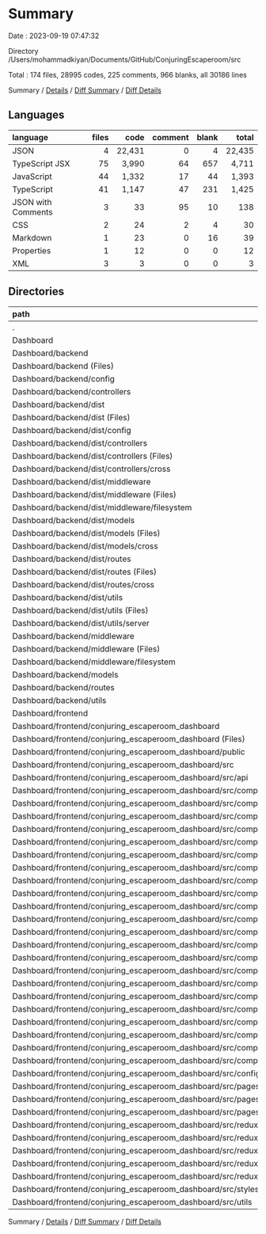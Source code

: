 # Summary

Date : 2023-09-19 07:47:32

Directory /Users/mohammadkiyan/Documents/GitHub/ConjuringEscaperoom/src

Total : 174 files,  28995 codes, 225 comments, 966 blanks, all 30186 lines

Summary / [Details](details.md) / [Diff Summary](diff.md) / [Diff Details](diff-details.md)

## Languages
| language | files | code | comment | blank | total |
| :--- | ---: | ---: | ---: | ---: | ---: |
| JSON | 4 | 22,431 | 0 | 4 | 22,435 |
| TypeScript JSX | 75 | 3,990 | 64 | 657 | 4,711 |
| JavaScript | 44 | 1,332 | 17 | 44 | 1,393 |
| TypeScript | 41 | 1,147 | 47 | 231 | 1,425 |
| JSON with Comments | 3 | 33 | 95 | 10 | 138 |
| CSS | 2 | 24 | 2 | 4 | 30 |
| Markdown | 1 | 23 | 0 | 16 | 39 |
| Properties | 1 | 12 | 0 | 0 | 12 |
| XML | 3 | 3 | 0 | 0 | 3 |

## Directories
| path | files | code | comment | blank | total |
| :--- | ---: | ---: | ---: | ---: | ---: |
| . | 174 | 28,995 | 225 | 966 | 30,186 |
| Dashboard | 174 | 28,995 | 225 | 966 | 30,186 |
| Dashboard/backend | 68 | 5,336 | 115 | 182 | 5,633 |
| Dashboard/backend (Files) | 5 | 3,509 | 93 | 35 | 3,637 |
| Dashboard/backend/config | 2 | 16 | 0 | 8 | 24 |
| Dashboard/backend/controllers | 2 | 171 | 2 | 23 | 196 |
| Dashboard/backend/dist | 41 | 1,313 | 15 | 41 | 1,369 |
| Dashboard/backend/dist (Files) | 1 | 63 | 3 | 1 | 67 |
| Dashboard/backend/dist/config | 2 | 19 | 0 | 2 | 21 |
| Dashboard/backend/dist/controllers | 8 | 526 | 4 | 8 | 538 |
| Dashboard/backend/dist/controllers (Files) | 7 | 466 | 4 | 7 | 477 |
| Dashboard/backend/dist/controllers/cross | 1 | 60 | 0 | 1 | 61 |
| Dashboard/backend/dist/middleware | 9 | 288 | 5 | 9 | 302 |
| Dashboard/backend/dist/middleware (Files) | 6 | 210 | 2 | 6 | 218 |
| Dashboard/backend/dist/middleware/filesystem | 3 | 78 | 3 | 3 | 84 |
| Dashboard/backend/dist/models | 9 | 179 | 0 | 9 | 188 |
| Dashboard/backend/dist/models (Files) | 8 | 144 | 0 | 8 | 152 |
| Dashboard/backend/dist/models/cross | 1 | 35 | 0 | 1 | 36 |
| Dashboard/backend/dist/routes | 10 | 179 | 0 | 10 | 189 |
| Dashboard/backend/dist/routes (Files) | 9 | 177 | 0 | 9 | 186 |
| Dashboard/backend/dist/routes/cross | 1 | 2 | 0 | 1 | 3 |
| Dashboard/backend/dist/utils | 2 | 59 | 3 | 2 | 64 |
| Dashboard/backend/dist/utils (Files) | 1 | 13 | 0 | 1 | 14 |
| Dashboard/backend/dist/utils/server | 1 | 46 | 3 | 1 | 50 |
| Dashboard/backend/middleware | 6 | 157 | 5 | 34 | 196 |
| Dashboard/backend/middleware (Files) | 4 | 127 | 2 | 23 | 152 |
| Dashboard/backend/middleware/filesystem | 2 | 30 | 3 | 11 | 44 |
| Dashboard/backend/models | 5 | 73 | 0 | 11 | 84 |
| Dashboard/backend/routes | 6 | 88 | 0 | 29 | 117 |
| Dashboard/backend/utils | 1 | 9 | 0 | 1 | 10 |
| Dashboard/frontend | 106 | 23,659 | 110 | 784 | 24,553 |
| Dashboard/frontend/conjuring_escaperoom_dashboard | 106 | 23,659 | 110 | 784 | 24,553 |
| Dashboard/frontend/conjuring_escaperoom_dashboard (Files) | 8 | 19,055 | 7 | 22 | 19,084 |
| Dashboard/frontend/conjuring_escaperoom_dashboard/public | 3 | 3 | 0 | 0 | 3 |
| Dashboard/frontend/conjuring_escaperoom_dashboard/src | 95 | 4,601 | 103 | 762 | 5,466 |
| Dashboard/frontend/conjuring_escaperoom_dashboard/src/api | 4 | 73 | 0 | 4 | 77 |
| Dashboard/frontend/conjuring_escaperoom_dashboard/src/components | 65 | 3,675 | 58 | 602 | 4,335 |
| Dashboard/frontend/conjuring_escaperoom_dashboard/src/components (Files) | 6 | 175 | 35 | 40 | 250 |
| Dashboard/frontend/conjuring_escaperoom_dashboard/src/components/Button | 2 | 56 | 0 | 12 | 68 |
| Dashboard/frontend/conjuring_escaperoom_dashboard/src/components/Card | 6 | 262 | 4 | 51 | 317 |
| Dashboard/frontend/conjuring_escaperoom_dashboard/src/components/Cards | 1 | 36 | 1 | 5 | 42 |
| Dashboard/frontend/conjuring_escaperoom_dashboard/src/components/Cross | 19 | 1,140 | 3 | 189 | 1,332 |
| Dashboard/frontend/conjuring_escaperoom_dashboard/src/components/Cross (Files) | 12 | 778 | 3 | 128 | 909 |
| Dashboard/frontend/conjuring_escaperoom_dashboard/src/components/Cross/sections | 2 | 163 | 0 | 28 | 191 |
| Dashboard/frontend/conjuring_escaperoom_dashboard/src/components/Cross/toolbars | 5 | 199 | 0 | 33 | 232 |
| Dashboard/frontend/conjuring_escaperoom_dashboard/src/components/Form | 7 | 484 | 0 | 64 | 548 |
| Dashboard/frontend/conjuring_escaperoom_dashboard/src/components/Forms | 3 | 180 | 1 | 30 | 211 |
| Dashboard/frontend/conjuring_escaperoom_dashboard/src/components/Mediaplayer | 4 | 519 | 1 | 57 | 577 |
| Dashboard/frontend/conjuring_escaperoom_dashboard/src/components/PortableFinder | 10 | 509 | 5 | 93 | 607 |
| Dashboard/frontend/conjuring_escaperoom_dashboard/src/components/PortableFinder (Files) | 1 | 25 | 0 | 6 | 31 |
| Dashboard/frontend/conjuring_escaperoom_dashboard/src/components/PortableFinder/mediaPlayer | 5 | 262 | 5 | 55 | 322 |
| Dashboard/frontend/conjuring_escaperoom_dashboard/src/components/PortableFinder/signal | 4 | 222 | 0 | 32 | 254 |
| Dashboard/frontend/conjuring_escaperoom_dashboard/src/components/PortableFinder/signal (Files) | 2 | 118 | 0 | 17 | 135 |
| Dashboard/frontend/conjuring_escaperoom_dashboard/src/components/PortableFinder/signal/signalFinder | 1 | 46 | 0 | 9 | 55 |
| Dashboard/frontend/conjuring_escaperoom_dashboard/src/components/PortableFinder/signal/signalMeter | 1 | 58 | 0 | 6 | 64 |
| Dashboard/frontend/conjuring_escaperoom_dashboard/src/components/Tables | 1 | 60 | 1 | 9 | 70 |
| Dashboard/frontend/conjuring_escaperoom_dashboard/src/components/TagFinder | 2 | 163 | 4 | 32 | 199 |
| Dashboard/frontend/conjuring_escaperoom_dashboard/src/components/navigation | 4 | 91 | 3 | 20 | 114 |
| Dashboard/frontend/conjuring_escaperoom_dashboard/src/configs | 1 | 5 | 0 | 2 | 7 |
| Dashboard/frontend/conjuring_escaperoom_dashboard/src/pages | 12 | 347 | 8 | 63 | 418 |
| Dashboard/frontend/conjuring_escaperoom_dashboard/src/pages (Files) | 10 | 315 | 6 | 55 | 376 |
| Dashboard/frontend/conjuring_escaperoom_dashboard/src/pages/api | 2 | 32 | 2 | 8 | 42 |
| Dashboard/frontend/conjuring_escaperoom_dashboard/src/redux | 10 | 417 | 35 | 72 | 524 |
| Dashboard/frontend/conjuring_escaperoom_dashboard/src/redux (Files) | 1 | 11 | 2 | 5 | 18 |
| Dashboard/frontend/conjuring_escaperoom_dashboard/src/redux/reducers | 9 | 406 | 33 | 67 | 506 |
| Dashboard/frontend/conjuring_escaperoom_dashboard/src/redux/reducers (Files) | 6 | 254 | 29 | 48 | 331 |
| Dashboard/frontend/conjuring_escaperoom_dashboard/src/redux/reducers/forms | 3 | 152 | 4 | 19 | 175 |
| Dashboard/frontend/conjuring_escaperoom_dashboard/src/styles | 2 | 24 | 2 | 4 | 30 |
| Dashboard/frontend/conjuring_escaperoom_dashboard/src/utils | 1 | 60 | 0 | 15 | 75 |

Summary / [Details](details.md) / [Diff Summary](diff.md) / [Diff Details](diff-details.md)